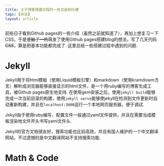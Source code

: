 ```yaml
---
title: 关于博客搭建过程的一些总结和吐槽
tags: [杂谈]
layout: article
---
```


前些日子看到Github pages的一些介绍（虽然之前就知道了），再加上想复习一下CSS，于是便<del>脑子一热</del>萌发了使用Github pages搭建blog的想法，写了几天代码<del>CSS</del>，算是把基本功能都完成了. 这里总结一些搭建过程中遇到的问题. 

# Jekyll
Jekyll用于将html模板（使用Liquid模板引擎）和markdown（使用kramdowm方言）解析成浏览器能够直接显示的html文件，是一个用ruby编写的博客生成工具，被Github pages原生地支持. 在使用gem安装之后，使用`jekyll build`能够完成一次当前目录的构建，使用`jekyll serve`能够使jekyll在检测到文件更新时自动重新构建，并且在`localhost:3000`运行一个本地网页服务器，便于调试. 

Jekyll由于使用ruby编写，配置文件一般通过yaml文件提供，并且在需要当成模板渲染地文件开头书写yaml文件头. 

Jekyll的官方文档很友好，搜索功能也比较高效，并且有国人维护的一个中文翻译网站，不过遗憾的是中文翻译网站不支持搜索功能. 

# Math & Code

